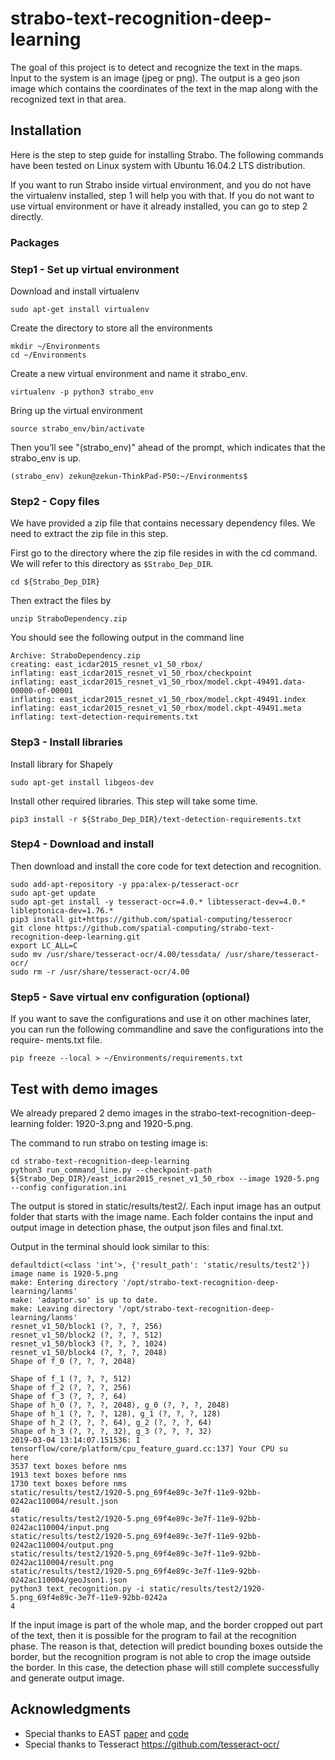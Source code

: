 # strabo-text-recognition-deep-learning

The goal of this project is to detect and recognize the text in the maps. Input
to the system is an image (jpeg or png). The output is a geo json image which
contains the coordinates of the text in the map along with the recognized text
in that area.

## Installation

Here is the step to step guide for installing Strabo. The following commands
have been tested on Linux system with Ubuntu 16.04.2 LTS distribution.

If you want to run Strabo inside virtual environment, and you do not have
the virtualenv installed, step 1 will help you with that. If you do not want
to use virtual environment or have it already installed, you can go to step 2
directly.

### Packages 


### Step1 - Set up virtual environment

Download and install virtualenv

```
sudo apt-get install virtualenv
```

Create the directory to store all the environments
```
mkdir ~/Environments
cd ~/Environments
```
Create a new virtual environment and name it strabo_env.
```
virtualenv -p python3 strabo_env
```
Bring up the virtual environment
```
source strabo_env/bin/activate
```
Then you’ll see "(strabo_env)" ahead of the prompt, which indicates that the
strabo_env is up.
```
(strabo_env) zekun@zekun-ThinkPad-P50:~/Environments$
```

### Step2 - Copy files

We have provided a zip file that contains necessary dependency files. We need
to extract the zip file in this step.

First go to the directory where the zip file resides in with the cd command.
We will refer to this directory as `$Strabo_Dep_DIR`.

```
cd ${Strabo_Dep_DIR}
```
Then extract the files by
```
unzip StraboDependency.zip
```
You should see the following output in the command line
```
Archive: StraboDependency.zip
creating: east_icdar2015_resnet_v1_50_rbox/
inflating: east_icdar2015_resnet_v1_50_rbox/checkpoint
inflating: east_icdar2015_resnet_v1_50_rbox/model.ckpt-49491.data-00000-of-00001
inflating: east_icdar2015_resnet_v1_50_rbox/model.ckpt-49491.index
inflating: east_icdar2015_resnet_v1_50_rbox/model.ckpt-49491.meta
inflating: text-detection-requirements.txt
```

### Step3 - Install libraries
Install library for Shapely

```
sudo apt-get install libgeos-dev
```

Install other required libraries. This step will take some time.

```
pip3 install -r ${Strabo_Dep_DIR}/text-detection-requirements.txt
```

### Step4 - Download and install

Then download and install the core code for text detection and recognition.

```
sudo add-apt-repository -y ppa:alex-p/tesseract-ocr
sudo apt-get update
sudo apt-get install -y tesseract-ocr=4.0.* libtesseract-dev=4.0.* libleptonica-dev=1.76.*  
pip3 install git+https://github.com/spatial-computing/tesserocr
git clone https://github.com/spatial-computing/strabo-text-recognition-deep-learning.git
export LC_ALL=C
sudo mv /usr/share/tesseract-ocr/4.00/tessdata/ /usr/share/tesseract-ocr/
sudo rm -r /usr/share/tesseract-ocr/4.00
```
### Step5 - Save virtual env configuration (optional)

If you want to save the configurations and use it on other machines later, you
can run the following commandline and save the configurations into the require-
ments.txt file.

```
pip freeze --local > ~/Environments/requirements.txt
```

## Test with demo images

We already prepared 2 demo images in the strabo-text-recognition-deep-learning
folder: 1920-3.png and 1920-5.png.

The command to run strabo on testing image is:

```
cd strabo-text-recognition-deep-learning
python3 run_command_line.py --checkpoint-path ${Strabo_Dep_DIR}/east_icdar2015_resnet_v1_50_rbox --image 1920-5.png --config configuration.ini
```
The output is stored in static/results/test2/. Each input image has an
output folder that starts with the image name. Each folder contains the input
and output image in detection phase, the output json files and final.txt.

Output in the terminal should look similar to this:

```
defaultdict(<class 'int'>, {'result_path': 'static/results/test2'})
image name is 1920-5.png
make: Entering directory '/opt/strabo-text-recognition-deep-learning/lanms'
make: 'adaptor.so' is up to date.
make: Leaving directory '/opt/strabo-text-recognition-deep-learning/lanms'
resnet_v1_50/block1 (?, ?, ?, 256)
resnet_v1_50/block2 (?, ?, ?, 512)
resnet_v1_50/block3 (?, ?, ?, 1024)
resnet_v1_50/block4 (?, ?, ?, 2048)
Shape of f_0 (?, ?, ?, 2048)

Shape of f_1 (?, ?, ?, 512)
Shape of f_2 (?, ?, ?, 256)
Shape of f_3 (?, ?, ?, 64)
Shape of h_0 (?, ?, ?, 2048), g_0 (?, ?, ?, 2048)
Shape of h_1 (?, ?, ?, 128), g_1 (?, ?, ?, 128)
Shape of h_2 (?, ?, ?, 64), g_2 (?, ?, ?, 64)
Shape of h_3 (?, ?, ?, 32), g_3 (?, ?, ?, 32)
2019-03-04 13:14:07.151536: I tensorflow/core/platform/cpu_feature_guard.cc:137] Your CPU su
here
3537 text boxes before nms
1913 text boxes before nms
1730 text boxes before nms
static/results/test2/1920-5.png_69f4e89c-3e7f-11e9-92bb-0242ac110004/result.json
40
static/results/test2/1920-5.png_69f4e89c-3e7f-11e9-92bb-0242ac110004/input.png
static/results/test2/1920-5.png_69f4e89c-3e7f-11e9-92bb-0242ac110004/output.png
static/results/test2/1920-5.png_69f4e89c-3e7f-11e9-92bb-0242ac110004/result.png
static/results/test2/1920-5.png_69f4e89c-3e7f-11e9-92bb-0242ac110004/geoJson1.json
python3 text_recognition.py -i static/results/test2/1920-5.png_69f4e89c-3e7f-11e9-92bb-0242a
4

```
If the input image is part of the whole map, and the border cropped out part
of the text, then it is possible for the program to fail at the recognition phase.
The reason is that, detection will predict bounding boxes outside the border,
but the recognition program is not able to crop the image outside the border.
In this case, the detection phase will still complete successfully and generate
output image.

## Acknowledgments

* Special thanks to EAST [paper](https://arxiv.org/abs/1704.03155v2) and [code](https://github.com/argman/EAST)
* Special thanks to Tesseract https://github.com/tesseract-ocr/
